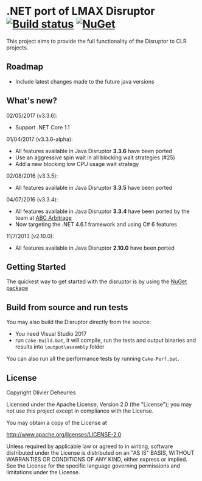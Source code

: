 # .NET port of LMAX Disruptor [![Build status](https://ci.appveyor.com/api/projects/status/pwgyxwrgglkbr6md/branch/master?svg=true)](https://ci.appveyor.com/project/MendelMonteiro/disruptor-net/branch/master) [![NuGet](https://buildstats.info/nuget/Disruptor)](http://www.nuget.org/packages/Disruptor/)

This project aims to provide the full functionality of the Disruptor to CLR projects.

## Roadmap

* Include latest changes made to the future java versions

## What's new?

02/05/2017 (v3.3.6):

* Support .NET Core 1.1

01/04/2017 (v3.3.6-alpha):

* All features available in Java Disruptor **3.3.6** have been ported
* Use an aggressive spin wait in all blocking wait strategies (#25)
* Add a new blocking low CPU usage wait strategy

02/08/2016 (v3.3.5):

* All features available in Java Disruptor **3.3.5** have been ported

04/07/2016 (v3.3.4):

* All features available in Java Disruptor **3.3.4** have been ported by the team at [ABC Arbitrage](http://abc-arbitrage.com) 
* Now targeting the .NET 4.6.1 framework and using C# 6 features

11/7/2013 (v2.10.0):

* All features available in Java Disruptor **2.10.0** have been ported 

## Getting Started

The quickest way to get started with the disruptor is by using the [NuGet package]

## Build from source and run tests

You may also build the Disruptor directly from the source:
* You need Visual Studio 2017
* run `Cake-Build.bat`, it will compile, run the tests and output binaries and results into `\output\assembly` folder

You can also run all the performance tests by running `Cake-Perf.bat`.

[NuGet package]: http://nuget.org/packages/Disruptor

## License

Copyright Olivier Deheurles

Licensed under the Apache License, Version 2.0 (the "License"); you may not use this project except in compliance with the License.

You may obtain a copy of the License at

http://www.apache.org/licenses/LICENSE-2.0

Unless required by applicable law or agreed to in writing, software
distributed under the License is distributed on an "AS IS" BASIS,
WITHOUT WARRANTIES OR CONDITIONS OF ANY KIND, either express or implied.
See the License for the specific language governing permissions and
limitations under the License.
